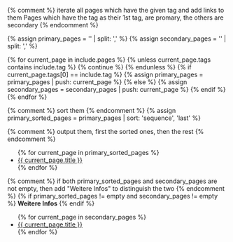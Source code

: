 {% comment %} iterate all pages which have the given tag and add links to them 
Pages which have the tag as their 1st tag, are promary, the others are secondary
{% endcomment %}

{% assign primary_pages = '' | split: ',' %}
{% assign secondary_pages = '' | split: ',' %}

{% for current_page in include.pages %}
	{% unless current_page.tags contains include.tag %}
		{% continue %}
	{% endunless %}
	{% if current_page.tags[0] == include.tag %}
		 {% assign primary_pages = primary_pages | push: current_page %}
	{% else %}
		{% assign secondary_pages = secondary_pages | push: current_page %}
	{% endif %}
{% endfor %}

{% comment %} sort them {% endcomment %}
{% assign primary_sorted_pages = primary_pages | sort: 'sequence', 'last' %}

{% comment %} output them, first the sorted ones, then the rest {% endcomment %}

<!-- pages that have {{ include.tag }} as primary tag (might be empty) -->
<ul>
{% for current_page in primary_sorted_pages %}
	<li><a href="{{ site.baseurl }}{{ current_page.url }}">{{ current_page.title }}</a></li>
{% endfor %}
</ul>

{% comment %} if both primary_sorted_pages and secondary_pages are not empty, then add "Weitere Infos" to distinguish the two {% endcomment %}
{% if primary_sorted_pages != empty and secondary_pages != empty %}
<b>Weitere Infos</b>
{% endif %}

<!-- pages that have {{ include.tag }} as secondary tag (might be empty) -->
<ul>
{% for current_page in secondary_pages %}
	<li><a href="{{ site.baseurl }}{{ current_page.url }}">{{ current_page.title }}</a></li>
{% endfor %}
</ul>